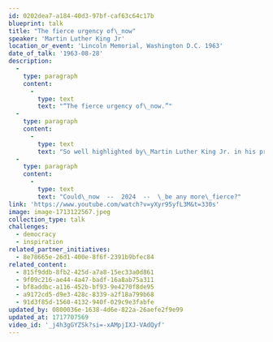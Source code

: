 ```yaml
---
id: 0202dea7-a184-40d3-97bf-caf63c64c17b
blueprint: talk
title: "The fierce urgency of\_now"
speaker: 'Martin Luther King Jr'
location_or_event: 'Lincoln Memorial, Washington D.C. 1963'
date_of_talk: '1963-08-28'
description:
  -
    type: paragraph
    content:
      -
        type: text
        text: "“The fierce urgency of\_now.”"
  -
    type: paragraph
    content:
      -
        type: text
        text: "So well highlighted by\_Martin Luther King Jr. in his profoundly moving “I Have a Dream” speech at the Lincoln Memorial in 1963, the phrase ‘urgency of now’ also must be applied, in the currency of 2024,\_even beyond solving racism to the higher crisis of preserving sentient life on Earth. "
  -
    type: paragraph
    content:
      -
        type: text
        text: "Could\_now  --  2024  --  \_be any more\_fierce?"
link: 'https://www.youtube.com/watch?v=yXyr95yfL3M&t=330s'
image: image-1713122567.jpeg
collection_type: talk
challenges:
  - democracy
  - inspiration
related_partner_initiatives:
  - 8e78665e-26d1-400e-8f6f-2391b9bfec84
related_content:
  - 815f9ddb-8fb2-425d-a7a8-15ec33a0d861
  - 9f09c216-ae44-4a47-badf-16a8ab75a311
  - bf8addbc-a116-452b-bf93-9e4270f8de95
  - a9172cd5-d9e3-428c-8339-a2f18a799b68
  - 91d3f85d-1560-4132-940f-029c9e3fabfe
updated_by: 0800036e-1638-4d6e-822a-26aefe2f9e99
updated_at: 1717707569
video_id: '_j4h3gGYZSk?si=-xAMpjIXJ-VAdQyf'
---
```

